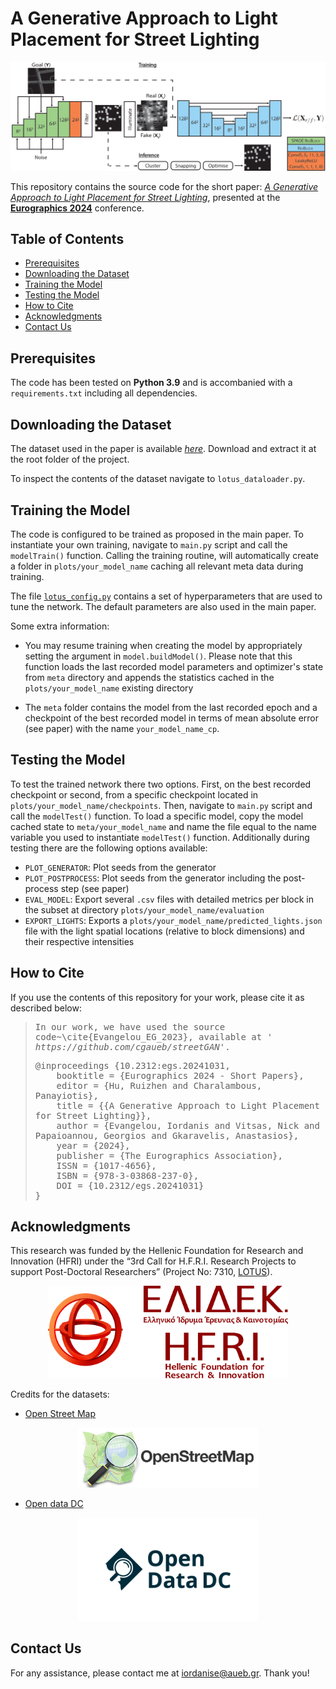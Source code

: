 # A Generative Approach to Light Placement for Street Lighting
![Image](images/streetlight_arch.png)

This repository contains the source code for the short paper: *[A Generative Approach to Light Placement for Street Lighting](https://diglib.eg.org/handle/10.2312/egs20241031)*, presented at the **[Eurographics 2024](https://eg2024.cyens.org.cy/)** conference.

## Table of Contents

- [Prerequisites](#prerequisites)
- [Downloading the Dataset](#downloading-the-dataset)
- [Training the Model](#training-the-model)
- [Testing the Model](#testing-the-model)
- [How to Cite](#how-to-cite)
- [Acknowledgments](#acknowledgments)
- [Contact Us](#contact-us)

## Prerequisites

The code has been tested on **Python 3.9** and is accombanied with a ``requirements.txt`` including all dependencies.

## Downloading the Dataset
The dataset used in the paper is available *[here](https://cloud.aueb.gr/index.php/s/rNBns9CLzNWBNfi)*. Download and extract it at the root folder of the project.

To inspect the contents of the dataset navigate to ``lotus_dataloader.py``.

## Training the Model
The code is configured to be trained as proposed in the main paper. To instantiate your own training, navigate to ``main.py`` script and call the ``modelTrain()`` function. Calling the training routine, will automatically create a folder in ``plots/your_model_name`` caching all relevant meta data during training.

The file [`lotus_config.py`](global_config.py) contains a set of hyperparameters that are used to tune the network. The default parameters are also used in the main paper.

Some extra information:
- You may resume training when creating the model by appropriately setting the argument in ``model.buildModel()``. Please note that this function loads the last recorded model parameters and optimizer's state from ``meta`` directory and appends the statistics cached in the ``plots/your_model_name`` existing directory

- The ``meta`` folder contains the model from the last recorded epoch and a checkpoint of the best recorded model in terms of mean absolute error (see paper) with the name ``your_model_name_cp``.

## Testing the Model

To test the trained network there two options. First, on the best recorded checkpoint or second, from a specific checkpoint located in ``plots/your_model_name/checkpoints``. Then, navigate to ``main.py`` script and call the ``modelTest()`` function. To load a specific model, copy the model cached state to ``meta/your_model_name`` and name the file equal to the name variable you used to instantiate ``modelTest()`` function. Additionally during testing there are the following options available:

- ``PLOT_GENERATOR``: Plot seeds from the generator 
- ``PLOT_POSTPROCESS``: Plot seeds from the generator including the post-process step (see paper) 
- ``EVAL_MODEL``: Export several ``.csv`` files with detailed metrics per block in the subset at directory ``plots/your_model_name/evaluation``
- ``EXPORT_LIGHTS``: Exports a ``plots/your_model_name/predicted_lights.json`` file with the light spatial locations (relative to block dimensions) and their respective intensities

## How to Cite
If you use the contents of this repository for your work, please cite it as described below:

<blockquote>
<pre style="white-space:pre-wrap;">
In our work, we have used the source code~\cite{Evangelou_EG_2023}, available at <em>' https://github.com/cgaueb/streetGAN'</em>.
</pre>

<pre style="white-space:pre-wrap;">
@inproceedings {10.2312:egs.20241031,
	booktitle = {Eurographics 2024 - Short Papers},
	editor = {Hu, Ruizhen and Charalambous, Panayiotis},
	title = {{A Generative Approach to Light Placement for Street Lighting}},
	author = {Evangelou, Iordanis and Vitsas, Nick and Papaioannou, Georgios and Gkaravelis, Anastasios},
	year = {2024},
	publisher = {The Eurographics Association},
	ISSN = {1017-4656},
	ISBN = {978-3-03868-237-0},
	DOI = {10.2312/egs.20241031}
}
</pre>
</blockquote>


## Acknowledgments
This research was funded by the Hellenic Foundation for Research and Innovation (HFRI) under the “3rd Call for H.F.R.I. Research Projects to support Post-Doctoral Researchers” (Project No: 7310, <a href="https://lotus.aueb.gr">LOTUS</a>).

<center><img src="images/ELIDEK_Logo.jpg" alt="drawing" style="width: 40vw"/></center>

Credits for the datasets:

- [Open Street Map](https://www.openstreetmap.org/#map=14/38.8981/-77.0116)
<center><img src="images/OpenStreetMap.png" alt="drawing" style="width: 30vw" class="center"/></center>

- [Open data DC](https://opendata.dc.gov/datasets/street-lights)
<center><img src="images/open_data_dc.png" alt="drawing" style="width: 30vw"/></center>

## Contact Us
For any assistance, please contact me at iordanise@aueb.gr. Thank you!

